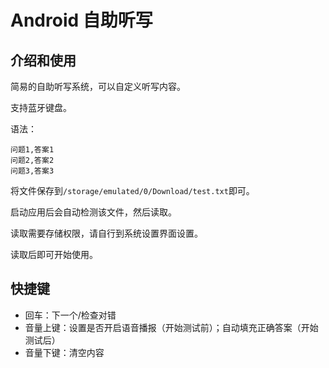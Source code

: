 # Android 自助听写

## 介绍和使用

简易的自助听写系统，可以自定义听写内容。

支持蓝牙键盘。

语法：

```
问题1,答案1
问题2,答案2
问题3,答案3
```

将文件保存到`/storage/emulated/0/Download/test.txt`即可。

启动应用后会自动检测该文件，然后读取。

读取需要存储权限，请自行到系统设置界面设置。

读取后即可开始使用。

## 快捷键

* <kbd>回车</kbd>：下一个/检查对错
* <kbd>音量上键</kbd>：设置是否开启语音播报（开始测试前）；自动填充正确答案（开始测试后）
* <kbd>音量下键</kbd>：清空内容
